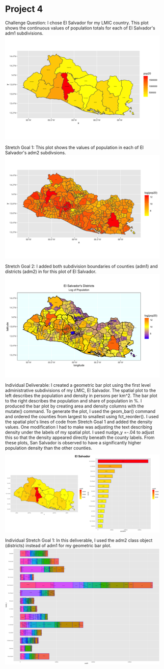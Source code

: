 # Project 4

Challenge Question: 
I chose El Salvador for my LMIC country. This plot shows the continuous values of population totals for each of El Salvador's adm1 subdivisions. 
![](slv_sf_adm1.png)


Stretch Goal 1: 
This plot shows the values of population in each of El Salvador's adm2 subdivsions. 
![](slv_sf_adm2.png)


Stretch Goal 2:
I added both subdivision boundaries of counties (adm1) and districts (adm2) in for this plot of El Salvador. 
![](ggplotslv_adm2.png)


Individual Deliverable:
I created a geometric bar plot using the first level administrative subdivisions of my LMIC, El Salvador. The spatial plot to the left describes the population and density in persons per km^2. The bar plot to the right describes the population and share of population in %. I produced the bar plot by creating area and density columns with the mutate() command. To generate the plot, I used the geom_bar() command and ordered the counties from largest to smallest using fct_reorder(). I used the spatial plot's lines of code from Stretch Goal 1 and added the density values. One modification I had to make was adjusting the text describing density under the labels of my spatial plot. I used  nudge_y =-.04 to adjust this so that the density appeared directly beneath the county labels. From these plots, San Salvador is observed to have a significantly higher population density than the other counties. 

![](elsalvador.png)


Individual Stretch Goal 1: 
In this deliverable, I used the adm2 class object (districts) instead of adm1 for my geometric bar plot. 
![](slv_adm2_bp.png)

